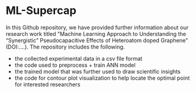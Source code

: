 # ML-Supercap
In this Github repository, we have provided further information about our research work titled "Machine Learning Approach to Understanding the “Synergistic” Pseudocapacitive Effects of Heteroatom doped Graphene" (DOI:....). The repository includes the following.
- the collected experimental data in a csv file format
- the code used to preprocess + train ANN model
- the trained model that was further used to draw scientific insights
- the code for contour plot visualization to help locate the optimal point for interested researchers
